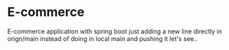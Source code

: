 # E-commerce
E-commerce application with spring boot
just adding a new line directly in orign/main instead of doing in local main and pushing it let's see..
